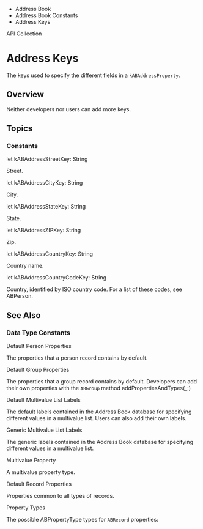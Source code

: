 

- Address Book
- Address Book Constants
-  Address Keys 

API Collection

# Address Keys

The keys used to specify the different fields in a `kABAddressProperty`.

## Overview

Neither developers nor users can add more keys.

## Topics

### Constants

let kABAddressStreetKey: String

Street.

let kABAddressCityKey: String

City.

let kABAddressStateKey: String

State.

let kABAddressZIPKey: String

Zip.

let kABAddressCountryKey: String

Country name.

let kABAddressCountryCodeKey: String

Country, identified by ISO country code. For a list of these codes, see ABPerson.

## See Also

### Data Type Constants

Default Person Properties

The properties that a person record contains by default.

Default Group Properties

The properties that a group record contains by default. Developers can add their own properties with the `ABGroup` method addPropertiesAndTypes(_:)

Default Multivalue List Labels

The default labels contained in the Address Book database for specifying different values in a multivalue list. Users can also add their own labels.

Generic Multivalue List Labels

The generic labels contained in the Address Book database for specifying different values in a multivalue list.

Multivalue Property

A multivalue property type.

Default Record Properties

Properties common to all types of records.

Property Types

The possible ABPropertyType types for `ABRecord` properties:

